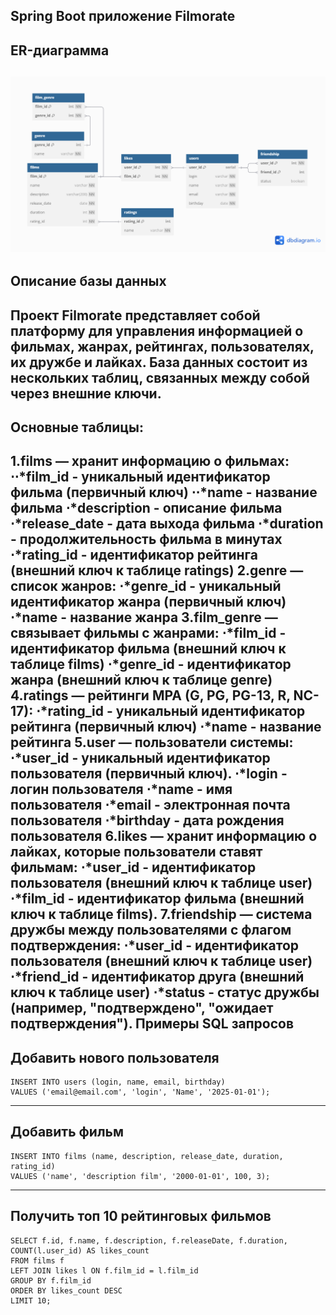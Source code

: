 Spring Boot приложение Filmorate
---------------------
ER-диаграмма
---------------------
![ER-диаграмма](images/datebase.png)
---------------------
Описание базы данных
---------------------
Проект Filmorate представляет собой платформу для управления информацией о фильмах, жанрах, рейтингах, пользователях, их дружбе и лайках. 
База данных состоит из нескольких таблиц, связанных между собой через внешние ключи. 
---------------------
Основные таблицы:
---------------------
1.films — хранит информацию о фильмах:
⋅⋅*film_id - уникальный идентификатор фильма (первичный ключ)
⋅⋅*name - название фильма
⋅*description - описание фильма
⋅*release_date - дата выхода фильма
⋅*duration - продолжительность фильма в минутах
⋅*rating_id - идентификатор рейтинга (внешний ключ к таблице ratings)
2.genre — список жанров:
⋅*genre_id - уникальный идентификатор жанра (первичный ключ)
⋅*name - название жанра
3.film_genre — связывает фильмы с жанрами:
⋅*film_id - идентификатор фильма (внешний ключ к таблице films)
⋅*genre_id - идентификатор жанра (внешний ключ к таблице genre)
4.ratings — рейтинги MPA (G, PG, PG-13, R, NC-17):
⋅*rating_id - уникальный идентификатор рейтинга (первичный ключ)
⋅*name - название рейтинга
5.user — пользователи системы:
⋅*user_id - уникальный идентификатор пользователя (первичный ключ).
⋅*login - логин пользователя
⋅*name - имя пользователя
⋅*email - электронная почта пользователя
⋅*birthday - дата рождения пользователя
6.likes — хранит информацию о лайках, которые пользователи ставят фильмам:
⋅*user_id - идентификатор пользователя (внешний ключ к таблице user)
⋅*film_id - идентификатор фильма (внешний ключ к таблице films).
7.friendship — система дружбы между пользователями с флагом подтверждения:
⋅*user_id - идентификатор пользователя (внешний ключ к таблице user)
⋅*friend_id - идентификатор друга (внешний ключ к таблице user)
⋅*status - статус дружбы (например, "подтверждено", "ожидает подтверждения").
Примеры SQL запросов
---------------------
Добавить нового пользователя
---------------------
```postgres-sql
INSERT INTO users (login, name, email, birthday)
VALUES ('email@email.com', 'login', 'Name', '2025-01-01');
```
---------------------
Добавить фильм
---------------------
```postgres-sql
INSERT INTO films (name, description, release_date, duration, rating_id)
VALUES ('name', 'description film', '2000-01-01', 100, 3);
```
---------------------
Получить топ 10 рейтинговых фильмов
---------------------
```postgres-sql
SELECT f.id, f.name, f.description, f.releaseDate, f.duration, COUNT(l.user_id) AS likes_count
FROM films f
LEFT JOIN likes l ON f.film_id = l.film_id
GROUP BY f.film_id
ORDER BY likes_count DESC
LIMIT 10;
```